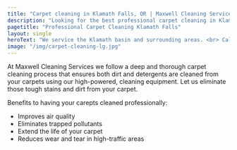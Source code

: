 ```yaml
---
title: "Carpet cleaning in Klamath Falls, OR | Maxwell Cleaning Services"
description: "Looking for the best professional carpet cleaning in Klamath falls, OR? Give us a call today for a free quote."
pagetitle: "Professional Carpet Cleaning Klamath Falls"
layout: single
heroText: "We service the Klamath basin and surrounding areas. <br> Call us today for a free quote!"
image: "/img/carpet-cleaning-lg.jpg"
---
```


At Maxwell Cleaning Services we follow a deep and thorough carpet cleaning process that ensures both dirt and detergents are cleaned from your carpets using our high-powered, cleaning equipment. Let us eliminate those tough stains and dirt from your carpet.

Benefits to having your carepts cleaned professionally:

*   Improves air quality
*   Eliminates trapped pollutants
*   Extend the life of your carpet
*   Reduces wear and tear in high-traffic areas
